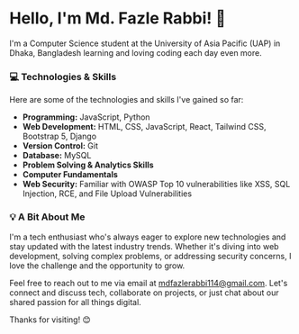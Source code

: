 # Hello, I'm Md. Fazle Rabbi! 👋

I'm a Computer Science student at the University of Asia Pacific (UAP) in Dhaka, Bangladesh learning and loving coding each day even more.

### 💻 Technologies & Skills

Here are some of the technologies and skills I've gained so far:

- **Programming:** JavaScript, Python
- **Web Development:** HTML, CSS, JavaScript, React, Tailwind CSS, Bootstrap 5, Django
- **Version Control:** Git
- **Database:** MySQL
- **Problem Solving & Analytics Skills**
- **Computer Fundamentals**
- **Web Security:** Familiar with OWASP Top 10 vulnerabilities like XSS, SQL Injection, RCE, and File Upload Vulnerabilities

### 💡 A Bit About Me

I'm a tech enthusiast who's always eager to explore new technologies and stay updated with the latest industry trends. Whether it's diving into web development, solving complex problems, or addressing security concerns, I love the challenge and the opportunity to grow.

Feel free to reach out to me via email at mdfazlerabbi114@gmail.com. Let's connect and discuss tech, collaborate on projects, or just chat about our shared passion for all things digital.

Thanks for visiting! 😊

<!---
TheRABU/TheRABU is a ✨ special ✨ repository because its `README.md` (this file) appears on your GitHub profile.
You can click the Preview link to take a look at your changes.
--->

